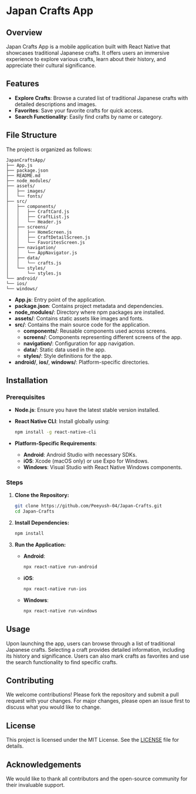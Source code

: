 # Japan Crafts App

## Overview

Japan Crafts App is a mobile application built with React Native that showcases traditional Japanese crafts. It offers users an immersive experience to explore various crafts, learn about their history, and appreciate their cultural significance.

## Features

- **Explore Crafts**: Browse a curated list of traditional Japanese crafts with detailed descriptions and images.
- **Favorites**: Save your favorite crafts for quick access.
- **Search Functionality**: Easily find crafts by name or category.

## File Structure

The project is organized as follows:

```
JapanCraftsApp/
├── App.js
├── package.json
├── README.md
├── node_modules/
├── assets/
│   ├── images/
│   └── fonts/
├── src/
│   ├── components/
│   │   ├── CraftCard.js
│   │   ├── CraftList.js
│   │   └── Header.js
│   ├── screens/
│   │   ├── HomeScreen.js
│   │   ├── CraftDetailScreen.js
│   │   └── FavoritesScreen.js
│   ├── navigation/
│   │   └── AppNavigator.js
│   ├── data/
│   │   └── crafts.js
│   └── styles/
│       └── styles.js
└── android/
└── ios/
└── windows/
```

- **App.js**: Entry point of the application.
- **package.json**: Contains project metadata and dependencies.
- **node_modules/**: Directory where npm packages are installed.
- **assets/**: Contains static assets like images and fonts.
- **src/**: Contains the main source code for the application.
  - **components/**: Reusable components used across screens.
  - **screens/**: Components representing different screens of the app.
  - **navigation/**: Configuration for app navigation.
  - **data/**: Static data used in the app.
  - **styles/**: Style definitions for the app.
- **android/**, **ios/**, **windows/**: Platform-specific directories.

## Installation

### Prerequisites

- **Node.js**: Ensure you have the latest stable version installed.
- **React Native CLI**: Install globally using:

  ```bash
  npm install -g react-native-cli
  ```

- **Platform-Specific Requirements**:
  - **Android**: Android Studio with necessary SDKs.
  - **iOS**: Xcode (macOS only) or use Expo for Windows.
  - **Windows**: Visual Studio with React Native Windows components.

### Steps

1. **Clone the Repository:**

   ```bash
   git clone https://github.com/Peeyush-04/Japan-Crafts.git
   cd Japan-Crafts
   ```

2. **Install Dependencies:**

   ```bash
   npm install
   ```

3. **Run the Application:**

   - **Android**:

     ```bash
     npx react-native run-android
     ```

   - **iOS**:

     ```bash
     npx react-native run-ios
     ```

   - **Windows**:

     ```bash
     npx react-native run-windows
     ```

## Usage

Upon launching the app, users can browse through a list of traditional Japanese crafts. Selecting a craft provides detailed information, including its history and significance. Users can also mark crafts as favorites and use the search functionality to find specific crafts.

## Contributing

We welcome contributions! Please fork the repository and submit a pull request with your changes. For major changes, please open an issue first to discuss what you would like to change.

## License

This project is licensed under the MIT License. See the [LICENSE](LICENSE) file for details.

## Acknowledgements

We would like to thank all contributors and the open-source community for their invaluable support.

